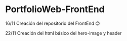 # PortfolioWeb-FrontEnd
16/11 Creación del repositorio del FrontEnd :blush:

22/11 Creación del html básico del hero-image y header